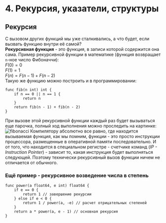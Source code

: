 # 4. Рекурсия, указатели, структуры
## Рекурсия
С вызовом других функций мы уже сталкивались, а что будет, если вызвать функцию внутри её самой?<br>
**Рекурсивная функция** - это функция, в записи которой содержится она сама.
Пример рекурсивной функции в математике (функция возвращает `n`-ное число Фибоначчи):<br>
$F(0) = 0$<br>
$F(1) = 1$<br>
$F(n) = F(n - 1) + F(n - 2)$<br>
Такую же функцию можно построить и в программировании:
```golang
func fib(n int) int {
	if n == 0 || n == 1 {
		return n
	}
	return fib(n - 1) + fib(n - 2)
}
```
При вызове этой рекурсивной функции каждый раз будет вызываться еще парочка, полный ход выполнения можно проследить на картинке:
![fibonacci](https://github.com/papashik/elena/assets/96551531/d5985c71-98ef-4ee6-8faf-e782d6ea9acb)
Компилятору абсолютно все равно, где находится вызываемая функция, 
как мы помним, функции - это просто инструкции процессора, размещенные в оперативной памяти последовательно.
И от того, что находится в специальном регистре - счетчике команд (_IP - Instruction Pointer_) - зависит то,
какая инструкция будет выполняться следующей. Поэтому технически рекурсивный вызов функции ничем не отличается от обычного.
### Ещё пример - рекурсивное возведение числа в степень
```golang
func power(a float64, e int) float64 {
	if e == 0 {
		return 1 // завершение рекурсии
	} else if e < 0 {
		return 1 / power(a, -e) // расчет отрицательных степеней
	}
	return a * power(a, e - 1) // основная рекурсия
}
```
